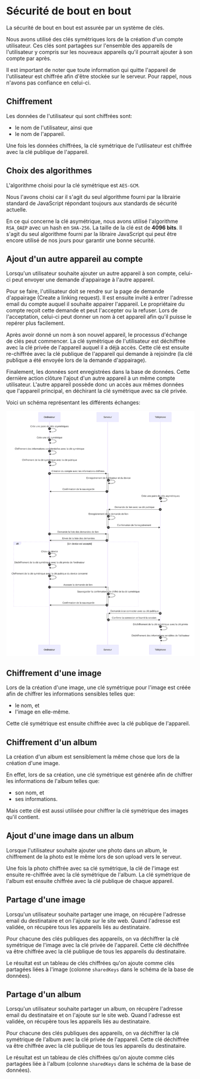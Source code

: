 
# Sécurité de bout en bout
La sécurité de bout en bout est assurée par un système de clés.

Nous avons utilisé des clés symétriques lors de la création d'un compte utilisateur.
Ces clés sont partagées sur l'ensemble des appareils de l'utilisateur y compris sur les nouveaux appareils qu'il pourrait ajouter à son compte par après.

Il est important de noter que toute information qui quitte l'appareil de l'utilisateur est chiffrée afin d'être stockée sur le serveur.
Pour rappel, nous n'avons pas confiance en celui-ci.

## Chiffrement
Les données de l'utilisateur qui sont chiffrées sont:

- le nom de l'utilisateur, ainsi que
- le nom de l'appareil.

Une fois les données chiffrées, la clé symétrique de l'utilisateur est chiffrée avec la clé publique de l'appareil.

## Choix des algorithmes
L'algorithme choisi pour la clé symétrique est `AES-GCM`.

Nous l'avons choisi car il s'agit du seul algorithme fourni par la librairie standard de JavaScript répondant toujours aux standards de sécurité actuelle.

En ce qui concerne la clé asymétrique, nous avons utilisé l'algorithme `RSA_OAEP` avec un hash en `SHA-256`.
La taille de la clé est de **4096 bits**.
Il s'agit du seul algorithme fourni par la libraire JavaScript qui peut être encore utilisé de nos jours pour garantir une bonne sécurité.

## Ajout d'un autre appareil au compte
Lorsqu'un utilisateur souhaite ajouter un autre appareil à son compte, celui-ci peut envoyer une demande d'appairage à l'autre appareil.

Pour se faire, l'utilisateur doit se rendre sur la page de demande d'appairage (Create a linking request).
Il est ensuite invité à entrer l'adresse email du compte auquel il souhaite appairer l'appareil.
Le propriétaire du compte reçoit cette demande et peut l'accepter ou la refuser.
Lors de l'acceptation, celui-ci peut donner un nom à cet appareil afin qu'il puisse le repérer plus facilement.

Après avoir donné un nom à son nouvel appareil, le processus d'échange de clés peut commencer.
La clé symétrique de l'utilisateur est déchiffrée avec la clé privée de l'appareil auquel il a déjà accès.
Cette clé est ensuite re-chiffrée avec la clé publique de l'appareil qui demande à rejoindre (la clé publique a été envoyée lors de la demande d'appairage).

Finalement, les données sont enregistrées dans la base de données.
Cette dernière action clôture l'ajout d'un autre appareil à un même compte utilisateur.
L'autre appareil possède donc un accès aux mêmes données que l'appareil principal, en déchirant la clé symétrique avec sa clé privée.

Voici un schéma représentant les différents échanges:

![Schéma d'échange des clés](./assets/PAKOEN~1.SVG)

## Chiffrement d'une image
Lors de la création d'une image, une clé symétrique pour l'image est créée afin de chiffrer les informations sensibles telles que:

- le nom, et
- l'image en elle-même.

Cette clé symétrique est ensuite chiffrée avec la clé publique de l'appareil.

## Chiffrement d'un album
La création d'un album est sensiblement la même chose que lors de la création d'une image.

En effet, lors de sa création, une clé symétrique est générée afin de chiffrer les informations de l'album telles que:

- son nom, et
- ses informations.

Mais cette clé est aussi utilisée pour chiffrer la clé symétrique des images qu'il contient.

## Ajout d'une image dans un album
Lorsque l'utilisateur souhaite ajouter une photo dans un album, le chiffrement de la photo est le même lors de son upload vers le serveur.

Une fois la photo chiffrée avec sa clé symétrique, la clé de l'image est ensuite re-chiffrée avec la clé symétrique de l'album.
La clé symétrique de l'album est ensuite chiffrée avec la clé publique de chaque appareil.

## Partage d'une image
Lorsqu'un utilisateur souhaite partager une image, on récupère l'adresse email du destinataire et on l'ajoute sur le site web.
Quand l'adresse est validée, on récupère tous les appareils liés au destinataire.

Pour chacune des clés publiques des appareils, on va déchiffrer la clé symétrique de l'image avec la clé privée de l'appareil.
Cette clé déchiffrée va être chiffrée avec la clé publique de tous les appareils du destinataire.

Le résultat est un tableau de clés chiffrées qu'on ajoute comme clés partagées liées à l'image (colonne `sharedKeys` dans le schéma de la base de données).

## Partage d'un album
Lorsqu'un utilisateur souhaite partager un album, on récupère l'adresse email du destinataire et on l'ajoute sur le site web.
Quand l'adresse est validée, on récupère tous les appareils liés au destinataire.

Pour chacune des clés publiques des appareils, on va déchiffrer la clé symétrique de l'album avec la clé privée de l'appareil.
Cette clé déchiffrée va être chiffrée avec la clé publique de tous les appareils du destinataire.

Le résultat est un tableau de clés chiffrées qu'on ajoute comme clés partagées liée à l'album (colonne `sharedKeys` dans le schéma de la base de données).
